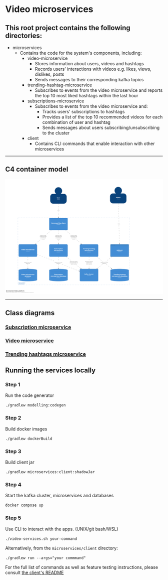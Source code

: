 # Video microservices

## This root project contains the following directories:
* microservices
  * Contains the code for the system's components, including:
    * video-microservice
      * Stores information about users, videos and hashtags
      * Records users' interactions with videos e.g. likes, views, dislikes, posts
      * Sends messages to their corresponding kafka topics
    * trending-hashtag-microservice
      * Subscribes to events from the video microservice and reports the top 10 most liked hashtags within the last hour
    * subscriptions-microservice
      * Subscribes to events from the video microservice and:
        * Tracks users' subscriptions to hashtags
        * Provides a list of the top 10 recommended videos for each combination of user and hashtag
        * Sends messages about users subscribing/unsubscribing to the cluster
    * client
      * Contains CLI commands that enable interaction with other microservices

---

## C4 container model

![Container model](microservices/docs/structurizr/container-diagram.svg)

---

## Class diagrams
### [Subscription microservice](microservices/docs/domain-models/subscription-microservice.md)

### [Video microservice](microservices/docs/domain-models/video-microservice.md)

### [Trending hashtags microservice](microservices/docs/domain-models/trending-hashtag-microservice.md)

## Running the services locally

### Step 1
Run the code generator
```shell
./gradlew modelling:codegen
```
### Step 2
Build docker images
```shell
./gradlew dockerBuild
```
### Step 3
Build client jar
```shell
./gradlew microservices:client:shadowJar
```
### Step 4
Start the kafka cluster, microservices and databases
```shell
docker compose up
```
### Step 5
Use CLI to interact with the apps. (UNIX/git bash/WSL) 
```shell
./video-services.sh your-command
```

Alternatively, from the `microservices/client` directory:
```shell
./gradlew run --args="your commmand"
```
For the full list of commands as well as feature testing instructions, please consult [the client's README](microservices/client/README.md)
